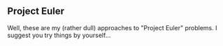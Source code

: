 ## Project Euler

Well, these are my (rather dull) approaches to "Project Euler" problems. I suggest you try things by yourself...